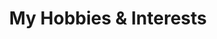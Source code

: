 ---
title: My Hobbies & Interests
sections:
    - title: My Hobbies & Interests
      section_id: links
      subtitle: lorem-ipsum
      col_number: three
      type: section_docs
    - title: lorem-ipsum
      section_id: lorem-ipsum
      subtitle: lorem-ipsum
      col_number: three
      grid_items: []
      type: section_grid
seo:
    title: ''
    description: ''
    robots: []
    extra: []
template: advanced
---